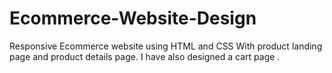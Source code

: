 # Ecommerce-Website-Design
Responsive Ecommerce website using HTML and CSS
With product landing page and product details page.
I have also designed a cart page .


